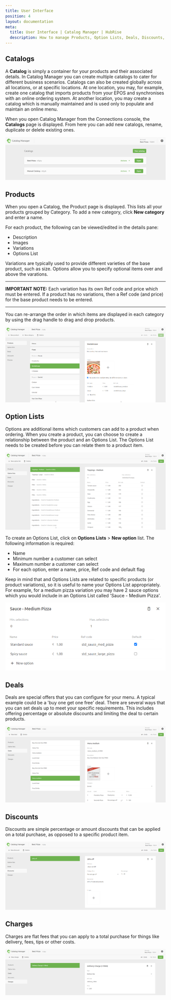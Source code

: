 ```yaml
---
title: User Interface
position: 4
layout: documentation
meta:
  title: User Interface | Catalog Manager | HubRise
  description: How to manage Products, Option Lists, Deals, Discounts, Charges. Synchronise catalogs between your EPOS and your apps.
---
```


## Catalogs

A **Catalog** is simply a container for your products and their associated details.  In Catalog Manager you can create multiple catalogs to cater for different business scenarios. Catalogs can also be created globally across all locations, or at specific locations.  At one location, you may, for example, create one catalog that imports products from your EPOS and synchronises with an online ordering system.  At another location, you may create a catalog which is manually maintained and is used only to populate and maintain an online menu.

When you open Catalog Manager from the Connections console, the **Catalogs** page is displayed.  From here you can add new catalogs, rename, duplicate or delete existing ones.

![Catalog Manager Catalog list](../images/001-en-catalog-list.png)

## Products

When you open a Catalog, the Product page is displayed.  This lists all your products grouped by Category. To add a new category, click **New category** and enter a name.  

For each product, the following can be viewed/edited in the details pane:

- Description
- Images
- Variations
- Options List

Variations are typically used to provide different varieties of the base product, such as size.  Options allow you to specify optional items over and above the varations.

---

**IMPORTANT NOTE:** Each variation has its own Ref code and price which must be entered. If a product has no variations, then a Ref code (and price) for the base product needs to be entered.

---

You can re-arrange the order in which items are displayed in each category by using the drag handle to drag and drop products.

![Catalog Manager Product List](../images/002-en-product-list.png)

## Option Lists

Options are additional items which customers can add to a product when ordering.  When you create a product, you can choose to create a relationship between the product and an Options List.  The Options List needs to be created before you can relate them to a product item.

![Catalog Manager Options List](../images/003-en-option-lists.png)

To create an Options List, click on **Options Lists** > **New option** list.  The following information is required:

- Name
- Minimum number a customer can select
- Maximum number a customer can select
- For each option, enter a name, price, Ref code and default flag

Keep in mind that and Options Lists are related to specific products (or product variations), so it is useful to name your Options List appropriately.  For example, for a medium pizza variation you may have 2 sauce options which you would include in an Options List called 'Sauce - Medium Pizza'.

![Catalog Manager Options List details](../images/004-en-option-list-details.png)

## Deals

Deals are special offers that you can configure for your menu. A typical example could be a 'buy one get one free' deal. There are several ways that you can set deals up to meet your specific requirements. This includes offering percentage or absolute discounts and limiting the deal to certain products.

![Catalog Manager Deals list](../images/005-en-deals-list.png)

## Discounts

Discounts are simple percentage or amount discounts that can be applied on a total purchase, as opposed to a specific product item.

![Catalog Manager Discounts list](../images/006-en-discounts-list.png)

## Charges

Charges are flat fees that you can apply to a total purchase for things like delivery, fees, tips or other costs.

![Catalog Manager Charges list](../images/007-en-charges-list.png)




